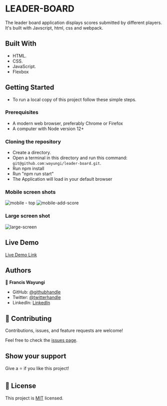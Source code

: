 # LEADER-BOARD
The leader board application displays scores submitted by different players. It's built with Javscript, html, css and webpack.
## Built With

- HTML.
- CSS.
- JavaScript.
- Flexbox


## Getting Started

- To run a local copy of this project follow these simple steps.

### Prerequisites
- A modern web browser, preferably Chrome or Firefox
- A computer with Node version 12+

### Cloning the repository
- Create a directory.
- Open a terminal in this directory and run this command: `git@github.com:wayungi/leader-board.git`.
- Run npm install
- Run "npm run start"
- The Application will load in your default browser

### Mobile screen shots
![mobile - top](https://user-images.githubusercontent.com/99656687/207020149-05e5a5ee-32b2-4488-aad6-2ee16e713a8e.png)
![mobile-add-score](https://user-images.githubusercontent.com/99656687/207020062-da0a2620-957b-468e-a8b9-e4a75065b036.png)

### Large screen shot
![large-screen](https://user-images.githubusercontent.com/99656687/207020131-f0dfe41c-f4bb-4e40-b65d-e42608174ac8.png)


## Live Demo

[Live Demo Link](https://wayungi.github.io/leader-board/dist)

## Authors

👤 **Francis Wayungi**

- GitHub: [@githubhandle](https://github.com/wayungi)
- Twitter: [@twitterhandle](https://twitter.com/FrancisWayungi)
- LinkedIn: [LinkedIn](https://linkedin.com/in/francis-wayungi-3aa626231)

## 🤝 Contributing

Contributions, issues, and feature requests are welcome!

Feel free to check the [issues page](../../issues/).

## Show your support

Give a ⭐️ if you like this project!

## 📝 License

This project is [MIT](./MIT.md) licensed.

